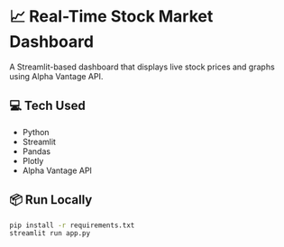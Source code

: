 # 📈 Real-Time Stock Market Dashboard

A Streamlit-based dashboard that displays live stock prices and graphs using Alpha Vantage API.

## 💻 Tech Used
- Python
- Streamlit
- Pandas
- Plotly
- Alpha Vantage API

## 📦 Run Locally

```bash
pip install -r requirements.txt
streamlit run app.py
